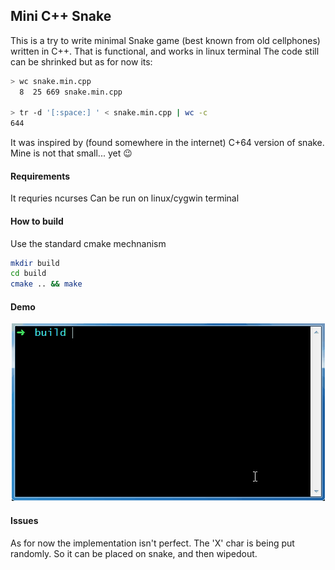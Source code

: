 ## Mini C++ Snake
This is a try to write minimal Snake game (best known from old cellphones) written in C++. That
is functional, and works in linux terminal The code still can be shrinked but as for now its:

```sh
> wc snake.min.cpp
  8  25 669 snake.min.cpp
  
> tr -d '[:space:] ' < snake.min.cpp | wc -c
644
```

It was inspired by (found somewhere in the internet) C+64 version of snake. Mine is not that small... yet :wink:

#### Requirements
It requries ncurses
Can be run on linux/cygwin terminal

#### How to build
Use the standard cmake mechnanism
```sh
mkdir build
cd build
cmake .. && make
```

#### Demo
<p align="center">
<img src="https://raw.githubusercontent.com/vincentto13/minimal-snake/master/demo.gif">
</p>

#### Issues
As for now the implementation isn't perfect. The 'X' char is being put randomly. So it can be placed on snake, and then wipedout.
